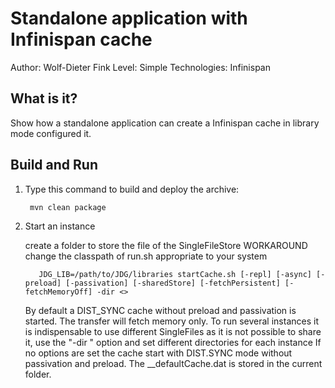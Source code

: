 Standalone application with Infinispan cache
============================================
Author: Wolf-Dieter Fink
Level: Simple
Technologies: Infinispan


What is it?
-----------

Show how a standalone application can create a Infinispan cache in library mode configured it.

Build and Run
-------------
1. Type this command to build and deploy the archive:

        mvn clean package

2. Start an instance

      create a folder to store the file of the SingleFileStore
      WORKAROUND  change the classpath of run.sh appropriate to your system

          JDG_LIB=/path/to/JDG/libraries startCache.sh [-repl] [-async] [-preload] [-passivation] [-sharedStore] [-fetchPersistent] [-fetchMemoryOff] -dir <>

      By default a DIST_SYNC cache without preload and passivation is started. The transfer will fetch memory only.
      To run several instances it is indispensable to use different SingleFiles as it is not possible to share it, 
      use the "-dir <directory>" option and set different directories for each instance
      If no options are set the cache start with DIST.SYNC mode without passivation and preload. The __defaultCache.dat is 
      stored in the current folder.

